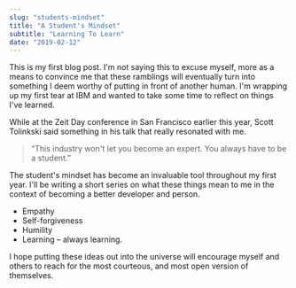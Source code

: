 ```yaml
---
slug: "students-mindset"
title: "A Student's Mindset"
subtitle: "Learning To Learn"
date: "2019-02-12"
---
```


This is my first blog post. I'm not saying this to excuse myself, more as a means to convince me that these ramblings will eventually turn into something I deem worthy of putting in front of another human. I'm wrapping up my first tear at IBM and wanted to take some time to reflect on things I've learned.

While at the Zeit Day conference in San Francisco earlier this year, Scott Tolinkski said something in his talk that really resonated with me.

> “This industry won't let you become an expert. You always have to be a student.”

The student's mindset has become an invaluable tool throughout my first year. I'll be writing a short series on what these things mean to me in the context of becoming a better developer and person.

- Empathy
- Self-forgiveness
- Humility
- Learning – always learning.

I hope putting these ideas out into the universe will encourage myself and others to reach for the most courteous, and most open version of themselves.
